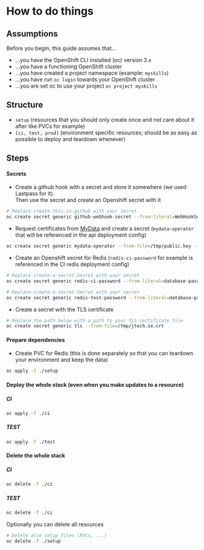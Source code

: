 # How to do things

## Assumptions

Before you begin, this guide assumes that...

- ...you have the OpenShift CLI installed (oc) version 3.x
- ...you have a functioning OpenShift cluster
- ...you have created a project namespace (example: `myskills`)
- ...you have run `oc login` towards your OpenShift cluster
- ...you are set oc to use your project `oc project myskills`

## Structure

- `setup` (resources that you should only create once and not care about it after like PVCs for example)
- `[ci, test, prod]` (environment specific resources; should be as easy as possible to deploy and teardown whenever)

## Steps

#### Secrets

- Create a github hook with a secret and store it somewhere (we used Lastpass for it). <br>
  Then use the secret and create an Openshift secret with it

```bash
# Replace create-this-in-github with your secret
oc create secret generic github-webhook-secret --from-literal=WebHookSecretKey=create-this-in-github
```

- Request certificates from [MyData](http://TODO.link.to.real.mydata.page) and create a secret (`mydata-operator` that will be referenced in the api deployment config)

```bash
oc create secret generic mydata-operator --from-file=/tmp/public.key --from-file=/tmp/private.key
```

- Create an Openshift secret for Redis (`redis-ci-password` for example is referenced in the CI redis deployment config)

```bash
# Replace create-a-secret-Secret with your secret
oc create secret generic redis-ci-password --from-literal=database-password=create-a-secret-Secret
```

```bash
# Replace create-a-secret-Secret with your secret
oc create secret generic redis-test-password --from-literal=database-password=create-a-secret-Secret
```

- Create a secret with the TLS certificate

```bash
# Replace the path below with a path to your TLS certificate file
oc create secret generic tls --from-file=/tmp/jtech.se.crt
```

#### Prepare dependencies

- Create PVC for Redis (this is done separately so that you can teardown your environment and keep the data)

```bash
oc apply -f ./setup
```

#### Deploy the whole stack (even when you make updates to a resource)

##### CI

```bash
oc apply -f ./ci
```

##### TEST

```bash
oc apply -f ./test
```

#### Delete the whole stack

##### CI

```bash
oc delete -f ./ci
```

##### TEST

```bash
oc delete -f ./ci
```

Optionally you can delete all resources

```bash
# Delete also setup files (PVCs, ...)
oc delete -f ./setup
```
